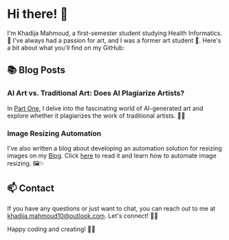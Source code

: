# Hi there! 👋

I'm Khadija Mahmoud, a first-semester student studying Health Informatics. 🏥 I've always had a passion for art, and I was a former art student 🎨. Here's a bit about what you'll find on my GitHub:

## 📚 Blog Posts

### AI Art vs. Traditional Art: Does AI Plagiarize Artists?

In [Part One](Part_1.md), I delve into the fascinating world of AI-generated art and explore whether it plagiarizes the work of traditional artists. 🤖🎨

### Image Resizing Automation

I've also written a blog about developing an automation solution for resizing images on my [Blog](https://khadija-mahmoud.github.io/ai_art_plagiarism_post/). Click [here](Automation_Blog/Problem_and_Context.md) to read it and learn how to automate image resizing. 🖼️✨


## 📫 Contact

If you have any questions or just want to chat, you can reach out to me at [khadija.mahmoud10@outlook.com](mailto:khadija.mahmoud10@outlook.com). Let's connect! 📧🤝

Happy coding and creating! 🚀🎉

